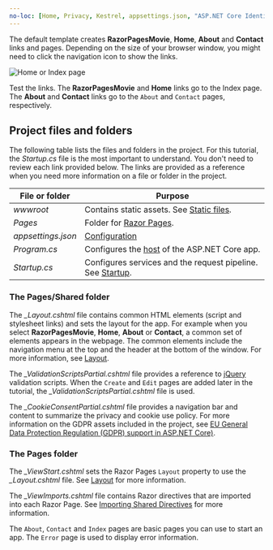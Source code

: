 ```yaml
---
no-loc: [Home, Privacy, Kestrel, appsettings.json, "ASP.NET Core Identity", cookie, Cookie, Blazor, "Blazor Server", "Blazor WebAssembly", "Identity", "Let's Encrypt", Razor, SignalR]
---
```

The default template creates **RazorPagesMovie**, **Home**, **About** and **Contact** links and pages. Depending on the size of your browser window, you might need to click the navigation icon to show the links.

![Home or Index page](~/tutorials/razor-pages/razor-pages-start/_static/home2.png)

Test the links. The **RazorPagesMovie** and **Home** links go to the Index page. The **About** and **Contact** links go to the `About` and `Contact` pages, respectively.

## Project files and folders

The following table lists the files and folders in the project. For this tutorial, the *Startup.cs* file is the most important to understand. You don't need to review each link provided below. The links are provided as a reference when you need more information on a file or folder in the project.

| File or folder | Purpose |
| -------------- | ------- |
| *wwwroot* | Contains static assets. See [Static files](xref:fundamentals/static-files). |
| *Pages* | Folder for [Razor Pages](xref:razor-pages/index). |
| *appsettings.json* | [Configuration](xref:fundamentals/configuration/index) |
| *Program.cs* | Configures the [host](xref:fundamentals/index#host) of the ASP.NET Core app. |
| *Startup.cs* | Configures services and the request pipeline. See [Startup](xref:fundamentals/startup). |

### The Pages/Shared folder

The *_Layout.cshtml* file contains common HTML elements (script and stylesheet links) and sets the layout for the app. For example when you select **RazorPagesMovie**, **Home**, **About** or **Contact**, a common set of elements appears in the webpage. The common elements include the navigation menu at the top and the header at the bottom of the window. For more information, see [Layout](xref:mvc/views/layout).

The *_ValidationScriptsPartial.cshtml* file provides a reference to [jQuery](https://jquery.com/) validation scripts. When the `Create` and `Edit` pages are added later in the tutorial, the *_ValidationScriptsPartial.cshtml* file is used.

The *_CookieConsentPartial.cshtml* file provides a navigation bar and content to summarize the privacy and cookie use policy. For more information on the GDPR assets included in the project, see [EU General Data Protection Regulation (GDPR) support in ASP.NET Core)](xref:security/gdpr).

### The Pages folder

The *_ViewStart.cshtml* sets the Razor Pages `Layout` property to use the *_Layout.cshtml* file. See [Layout](xref:mvc/views/layout) for more information.

The *_ViewImports.cshtml* file contains Razor directives that are imported into each Razor Page. See [Importing Shared Directives](xref:mvc/views/layout#importing-shared-directives) for more information.

The `About`, `Contact` and `Index` pages are basic pages you can use to start an app. The `Error` page is used to display error information.
